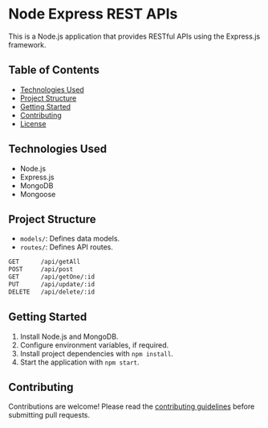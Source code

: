 # Node Express REST APIs

This is a Node.js application that provides RESTful APIs using the Express.js framework.

## Table of Contents

- [Technologies Used](#technologies-used)
- [Project Structure](#project-structure)
- [Getting Started](#getting-started)
- [Contributing](#contributing)
- [License](#license)

## Technologies Used

- Node.js
- Express.js
- MongoDB
- Mongoose

## Project Structure

- `models/`: Defines data models.
- `routes/`: Defines API routes.
  
```bash
GET      /api/getAll
POST     /api/post
GET      /api/getOne/:id
PUT      /api/update/:id
DELETE   /api/delete/:id
```

## Getting Started

1. Install Node.js and MongoDB.
2. Configure environment variables, if required.
3. Install project dependencies with `npm install`.
4. Start the application with `npm start`.

## Contributing

Contributions are welcome! Please read the [contributing guidelines](CONTRIBUTING.md) before submitting pull requests.


